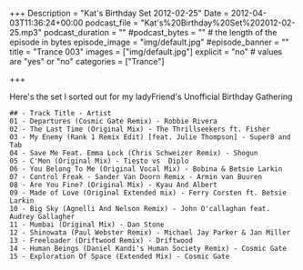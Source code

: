 +++
Description = "Kat's Birthday Set 2012-02-25"
Date = 2012-04-03T11:36:24+00:00
podcast_file = "Kat's%20Birthday%20Set%202012-02-25.mp3"
podcast_duration = ""
#podcast_bytes = "" # the length of the episode in bytes
episode_image = "img/default.jpg"
#episode_banner = ""
title = "Trance 003"
images = ["img/default.jpg"]
explicit = "no" # values are "yes" or "no"
categories = ["Trance"]

+++

Here's the set I sorted out for my ladyFriend's Unofficial Birthday Gathering

```
## - Track Title - Artist
01 - Departures (Cosmic Gate Remix) - Robbie Rivera
02 - The Last Time (Original Mix) - The Thrillseekers ft. Fisher
03 - My Enemy (Rank 1 Remix Edit) [feat. Julie Thompson] - Super8 and Tab
04 - Save Me Feat. Emma Lock (Chris Schweizer Remix) - Shogun
05 - C'Mon (Original Mix) - Tiesto vs  Diplo
06 - You Belong To Me (Original Vocal Mix) - Bobina & Betsie Larkin
07 - Control Freak - Sander Van Doorn Remix - Armin van Buuren
08 - Are You Fine? (Original Mix) - Kyau And Albert
09 - Made of Love (Original Extended mix) - Ferry Corsten ft. Betsie Larkin
10 - Big Sky (Agnelli And Nelson Remix) - John O'callaghan feat. Audrey Gallagher
11 - Mumbai (Original Mix) - Dan Stone
12 - Shinowata (Paul Webster Remix) - Michael Jay Parker & Jan Miller
13 - Freeloader (Driftwood Remix) - Driftwood
14 - Human Beings (Daniel Kandi's Human Society Remix) - Cosmic Gate
15 - Exploration Of Space (Extended Mix) - Cosmic Gate
```
